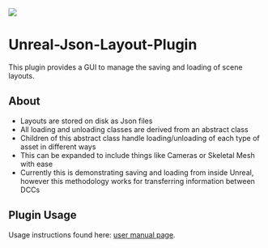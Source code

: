 ![](Images/jenga_b.gif)
# Unreal-Json-Layout-Plugin

This plugin provides a GUI to manage the saving and loading of scene layouts.

## About

- Layouts are stored on disk as Json files
- All loading and unloading classes are derived from an abstract class
- Children of this abstract class handle loading/unloading of each type of asset in different ways
- This can be expanded to include things like Cameras or Skeletal Mesh with ease
- Currently this is demonstrating saving and loading from inside Unreal, however this methodology works for transferring information between DCCs

## Plugin Usage
Usage instructions found here: [user manual page](USAGE.md).
